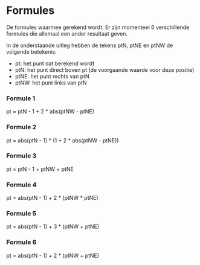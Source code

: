 # Formules

De formules waarmee gerekend wordt.
Er zijn momenteel 6 verschillende formules die allemaal een ander resultaat geven.

In de onderstaande uitleg hebben de tekens ptN, ptNE en ptNW de volgende betekenis:

- pt: het punt dat berekend wordt
- ptN:  het punt direct boven pt (de voorgaande waarde voor deze positie)
- ptNE: het punt rechts van ptN
- ptNW: het punt links van ptN

### Formule 1

pt = ptN - 1 + 2 * abs(ptNW - ptNE)

### Formule 2

pt = abs(ptN - 1) * (1 + 2 * abs(ptNW - ptNE))

### Formule 3

pt = ptN - 1 + ptNW + ptNE

### Formule 4

pt = abs(ptN - 1) + 2 * (ptNW * ptNE)

### Formule 5

pt = abs(ptN - 1) + 3 * (ptNW + ptNE)

### Formule 6

pt = abs(ptN - 1) + 2 * (ptNW + ptNE)